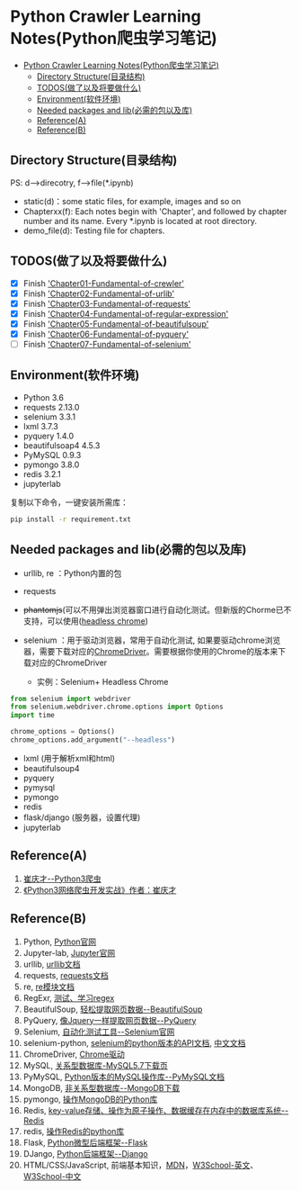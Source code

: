 # Python Crawler Learning Notes(Python爬虫学习笔记)

<!-- TOC -->
- [Python Crawler Learning Notes(Python爬虫学习笔记)](#python-crawler-learning-notespython%e7%88%ac%e8%99%ab%e5%ad%a6%e4%b9%a0%e7%ac%94%e8%ae%b0)
  - [Directory Structure(目录结构)](#directory-structure%e7%9b%ae%e5%bd%95%e7%bb%93%e6%9e%84)
  - [TODOS(做了以及将要做什么)](#todos%e5%81%9a%e4%ba%86%e4%bb%a5%e5%8f%8a%e5%b0%86%e8%a6%81%e5%81%9a%e4%bb%80%e4%b9%88)
  - [Environment(软件环境)](#environment%e8%bd%af%e4%bb%b6%e7%8e%af%e5%a2%83)
  - [Needed packages and lib(必需的包以及库)](#needed-packages-and-lib%e5%bf%85%e9%9c%80%e7%9a%84%e5%8c%85%e4%bb%a5%e5%8f%8a%e5%ba%93)
  - [Reference(A)](#referencea)
  - [Reference(B)](#referenceb)


## Directory Structure(目录结构)

PS: d-->direcotry, f-->file(*.ipynb)

- static(d)：some static files, for example, images and so on
- Chapterxx(f): Each notes begin with 'Chapter', and followed by chapter number and its name. Every *.ipynb is located at root directory.
- demo_file(d): Testing file for chapters.

## TODOS(做了以及将要做什么)

- [x] Finish ['Chapter01-Fundamental-of-crewler'](./Chapter01-Fundamental-of-crewler.ipynb)
- [x] Finish ['Chapter02-Fundamental-of-urlib'](./Chapter02-Fundamental-of-urlib.ipynb)
- [x] Finish ['Chapter03-Fundamental-of-requests'](./Chapter03-Fundamental-of-requests.ipynb)
- [x] Finish ['Chapter04-Fundamental-of-regular-expression'](./Chapter04-Fundamental-of-regular-expression)
- [x] Finish ['Chapter05-Fundamental-of-beautifulsoup'](./)
- [x] Finish ['Chapter06-Fundamental-of-pyquery'](./Chapter06-Fundamental-of-pyquery.ipynb)
- [ ] Finish ['Chapter07-Fundamental-of-selenium'](./Chapter07-Fundamental-of-selenium.ipynb)
  
## Environment(软件环境)

- Python 3.6
- requests 2.13.0
- selenium 3.3.1
- lxml 3.7.3
- pyquery 1.4.0
- beautifulsoap4 4.5.3
- PyMySQL 0.9.3
- pymongo 3.8.0
- redis 3.2.1
- jupyterlab

复制以下命令，一键安装所需库：

```bash
pip install -r requirement.txt
```

## Needed packages and lib(必需的包以及库)

- urllib, re ：Python内置的包
- requests
- ~~phantomjs~~(可以不用弹出浏览器窗口进行自动化测试。但新版的Chorme已不支持，可以使用([headless chrome](https://developers.google.com/web/updates/2017/04/headless-chrome))
- selenium ：用于驱动浏览器，常用于自动化测试, 如果要驱动chrome浏览器，需要下载对应的[ChromeDriver](https://sites.google.com/a/chromium.org/chromedriver/)。需要根据你使用的Chrome的版本来下载对应的ChromeDriver
  
  - 实例：Selenium+ Headless Chrome

```Python
from selenium import webdriver
from selenium.webdriver.chrome.options import Options
import time

chrome_options = Options()
chrome_options.add_argument("--headless")
```

- lxml (用于解析xml和html)
- beautifulsoup4
- pyquery
- pymysql
- pymongo
- redis
- flask/django (服务器，设置代理)
- jupyterlab

## Reference(A)

1. [崔庆才--Python3爬虫](https://cuiqingcai.com/5052.html)
2. [《Python3网络爬虫开发实战》作者：崔庆才](https://germey.gitbooks.io/python3webspider/content/)

## Reference(B)

1. Python, [Python官网](https://www.python.org/)
2. Jupyter-lab, [Jupyter官网](https://jupyter.org/install.html)
3. urllib, [urllib文档](https://docs.python.org/3.6/library/urllib.html#module-urllib)
4. requests, [requests文档](https://2.python-requests.org/en/master/)
5. re, [re模块文档](https://docs.python.org/3.6/library/re.html#module-re)
6. RegExr, [测试、学习regex](https://regexr.com/)
7. BeautifulSoup, [轻松提取网页数据--BeautifulSoup](https://www.crummy.com/software/BeautifulSoup/bs4/doc/index.zh.html)
8. PyQuery, [像Jquery一样提取网页数据--PyQuery](https://pyquery.readthedocs.io/en/latest/)
9. Selenium, [自动化测试工具--Selenium官网](https://www.seleniumhq.org/)
10. selenium-python, [selenium的python版本的API文档](https://selenium-python.readthedocs.io/), [中文文档](https://selenium-python-zh.readthedocs.io/en/latest/)
11. ChromeDriver, [Chrome驱动](https://sites.google.com/a/chromium.org/chromedriver/)
12. MySQL, [关系型数据库-MySQL5.7下载页](https://dev.mysql.com/downloads/mysql/5.7.html#downloads)
13. PyMySQL, [Python版本的MySQL操作库--PyMySQL文档](https://pymysql.readthedocs.io/en/latest/)
14. MongoDB, [非关系型数据库--MongoDB下载](https://www.mongodb.com/download-center)
15. pymongo, [操作MongoDB的Python库](https://api.mongodb.com/python/current/)
16. Redis, [key-value存储、操作为原子操作、数据缓存在内存中的数据库系统--Redis](https://redis.io/)
17. redis, [操作Redis的python库](https://github.com/andymccurdy/redis-py)
18. Flask, [Python微型后端框架--Flask](https://palletsprojects.com/p/flask/)
19. DJango, [Python后端框架--Django](https://www.djangoproject.com/)
20. HTML/CSS/JavaScript, 前端基本知识，[MDN](https://developer.cdn.mozilla.net/en-US/docs/Web)，[W3School-英文](https://www.w3schools.com/)、[W3School-中文](https://www.w3school.com.cn/)
